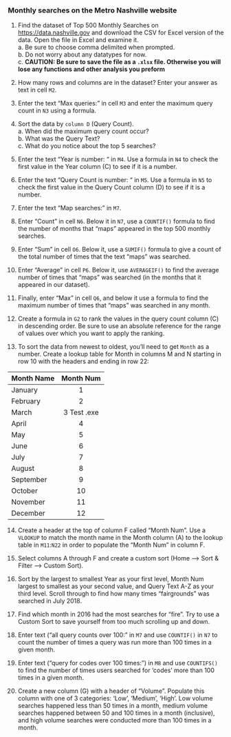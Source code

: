 ### Monthly searches on the Metro Nashville website

1. Find the dataset of Top 500 Monthly Searches on https://data.nashville.gov and download the CSV for Excel version of the data. Open the file in Excel and examine it.   
    a. Be sure to choose comma delimited when prompted.   
    b. Do not worry about any datatypes for now.   
    c. **CAUTION: Be sure to save the file as a `.xlsx` file. Otherwise you will lose any functions and other analysis you preform**

2. How many rows and columns are in the dataset? Enter your answer as text in cell `M2`.

3. Enter the text “Max queries:” in cell `M3` and enter the maximum query count in `N3` using a formula.

4. Sort the data by `column D` (Query Count).    
    a. When did the maximum query count occur?  
    b. What was the Query Text?  
    c. What do you notice about the top 5 searches?  

5. Enter the text “Year is number: “ in `M4`. Use a formula in `N4` to check the first value in the Year column (C) to see if it is a number.

6. Enter the text “Query Count is number: “ in `M5`. Use a formula in `N5` to check the first value in the Query Count column (D) to see if it is a number.

7. Enter the text “Map searches:” in `M7`. 
8. Enter “Count” in cell `N6`. Below it in `N7`, use a `COUNTIF()` formula to find the number of months that “maps” appeared in the top 500 monthly searches.
9. Enter “Sum” in cell `O6`. Below it, use a `SUMIF()` formula to give a count of the total number of times that the text “maps” was searched.
10. Enter “Average” in cell `P6`. Below it, use `AVERAGEIF()` to find the average number of times that “maps” was searched (in the months that it appeared in our dataset).
11. Finally, enter “Max” in cell `Q6`, and below it use a formula to find the maximum number of times that “maps” was searched in any month.

12. Create a formula in `G2` to rank the values in the query count column (C) in descending order. Be sure to use an absolute reference for the range of values over which you want to apply the ranking. 

13. To sort the data from newest to oldest, you’ll need to get `Month` as a number. Create a lookup table for Month in columns M and N starting in row 10 with the headers and ending in row 22:  

  Month Name   |  Month Num  
   -------     | :---------:  
  January      |   1   
  February     |   2   
  March        |   3     Test .exe
  April        |   4   
  May          |   5   
  June         |   6   
  July         |   7   
  August       |   8   
  September    |   9   
  October      |   10   
  November     |   11   
  December     |   12   


14. Create a header at the top of column F called “Month Num”. Use a `VLOOKUP` to match the month name in the Month column (A) to the lookup table in `M11`:`N22` in order to populate the “Month Num” in column F.

15. Select columns A through F and create a custom sort (Home --> Sort & Filter --> Custom Sort). 
16. Sort by the largest to smallest Year as your first level, Month Num largest to smallest as your second value, and Query Text A-Z as your third level. Scroll through to find how many times “fairgrounds” was searched in July 2018.

17. Find which month in 2016 had the most searches for “fire”. Try to use a Custom Sort to save yourself from too much scrolling up and down.

18. Enter text (“all query counts over 100:” in `M7` and use `COUNTIF()` in `N7` to count the number of times a query was run more than 100 times in a given month.

19. Enter text (“query for codes over 100 times:”) in `M8` and use `COUNTIFS()` to find the number of times users searched for ‘codes’ more than 100 times in a given month.

20. Create a new column (G) with a header of “Volume”. Populate this column with one of 3 categories: ‘Low’, ‘Medium’, ‘High’. Low volume searches happened less than 50 times in a month, medium volume searches happened between 50 and 100 times in a month (inclusive), and high volume searches were conducted more than 100 times in a month.

